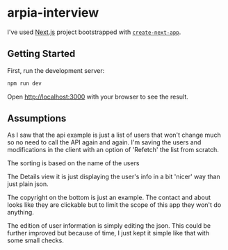# arpia-interview

I've used [Next.js](https://nextjs.org/) project bootstrapped with [`create-next-app`](https://github.com/vercel/next.js/tree/canary/packages/create-next-app).

## Getting Started

First, run the development server:

```bash
npm run dev
```

Open [http://localhost:3000](http://localhost:3000) with your browser to see the result.

## Assumptions

As I saw that the api example is just a list of users that won't change much so no need to call the API again and again. I'm saving the users and modifications in the client with an option of 'Refetch' the list from scratch.

The sorting is based on the name of the users

The Details view it is just displaying the user's info in a bit 'nicer' way than just plain json.

The copyright on the bottom is just an example.
The contact and about looks like they are clickable but to limit the scope of this app they won't do anything.

The edition of user information is simply editing the json. This could be further improved but because of time, I just kept it simple like that with some small checks.
